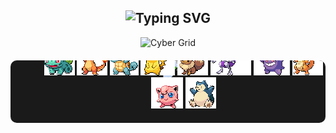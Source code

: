 <h2 align="center">
  <img src="https://readme-typing-svg.demolab.com?font=Hack&size=30&duration=4000&pause=1000&color=00F7FF&center=true&vCenter=true&width=435&lines=++%24+Loding..;+💩Welcome+to+my+Profile💩" alt="Typing SVG" />
</h2>

<div align="center">
  <img height="150" src="https://media.giphy.com/media/SS8CV2rQdlYNLtBCiF/giphy.gif" alt="Cyber Grid">
</div>

<!-- Mini Game Container -->
<div align="center" style="position: relative; height: 100px; overflow: hidden; background: #1a1a1a; border-radius: 10px; margin: 20px 0;">
  <div style="position: absolute; bottom: 0; left: 0; animation: scroll 10s linear infinite;">
  </div>
  
  <!-- Player Character -->
  <div style="position: absolute; bottom: 20px; left: 50px; animation: jump 1.5s ease-in-out infinite;">
    <img src="https://raw.githubusercontent.com/PokeAPI/sprites/master/sprites/pokemon/versions/generation-v/black-white/animated/1.gif" height="50" style="image-rendering: pixelated;">
    <img src="https://raw.githubusercontent.com/PokeAPI/sprites/master/sprites/pokemon/versions/generation-v/black-white/animated/4.gif" height="50" style="image-rendering: pixelated;">
    <img src="https://raw.githubusercontent.com/PokeAPI/sprites/master/sprites/pokemon/versions/generation-v/black-white/animated/7.gif" height="50" style="image-rendering: pixelated;">
    <img src="https://raw.githubusercontent.com/PokeAPI/sprites/master/sprites/pokemon/versions/generation-v/black-white/animated/25.gif" height="50" style="image-rendering: pixelated;">
    <img src="https://raw.githubusercontent.com/PokeAPI/sprites/master/sprites/pokemon/versions/generation-v/black-white/animated/133.gif" height="50" style="image-rendering: pixelated;">
    <img src="https://raw.githubusercontent.com/PokeAPI/sprites/master/sprites/pokemon/versions/generation-v/black-white/animated/150.gif" height="50" style="image-rendering: pixelated;">
    <img src="https://raw.githubusercontent.com/PokeAPI/sprites/master/sprites/pokemon/versions/generation-v/black-white/animated/94.gif" height="50" style="image-rendering: pixelated;">
    <img src="https://raw.githubusercontent.com/PokeAPI/sprites/master/sprites/pokemon/versions/generation-v/black-white/animated/149.gif" height="50" style="image-rendering: pixelated;">
    <img src="https://raw.githubusercontent.com/PokeAPI/sprites/master/sprites/pokemon/versions/generation-v/black-white/animated/39.gif" height="50" style="image-rendering: pixelated;">
    <img src="https://raw.githubusercontent.com/PokeAPI/sprites/master/sprites/pokemon/versions/generation-v/black-white/animated/143.gif" height="50" style="image-rendering: pixelated;">
  </div>

<div align="center">
  <img src="https://cdn.jsdelivr.net/gh/devicons/devicon/icons/vscode/vscode-original.svg" height="30" alt="vscode">
  &nbsp;&nbsp;
  <img src="https://cdn.jsdelivr.net/gh/devicons/devicon/icons/python/python-original.svg" height="30" alt="python">
  &nbsp;&nbsp;
</div>

<div align="center">
  <picture>
    <source media="(prefers-color-scheme: dark)" srcset="https://raw.githubusercontent.com/mayhemantt/mayhemantt/Update/svg/Bottom.svg">
    <img src="https://raw.githubusercontent.com/trinib/trinib/main/images/marquee.svg">
  </picture>
</div>
